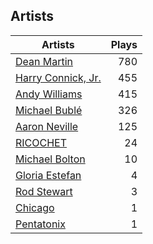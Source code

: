 ## Artists
Artists | Plays 
----- | -----: 
[Dean Martin](/artists/dean-martin-6555) | 780
[Harry Connick, Jr.](/artists/harry-connick-jr-41411) | 455
[Andy Williams](/artists/andy-williams-16425) | 415
[Michael Bublé](/artists/michael-buble-58319) | 326
[Aaron Neville](/artists/aaron-neville-384) | 125
[RICOCHET](/artists/ricochet-30404504) | 24
[Michael Bolton](/artists/michael-bolton-5090) | 10
[Gloria Estefan](/artists/gloria-estefan-31888) | 4
[Rod Stewart](/artists/rod-stewart-2202) | 3
[Chicago](/artists/chicago-5663) | 1
[Pentatonix](/artists/pentatonix-655231) | 1

